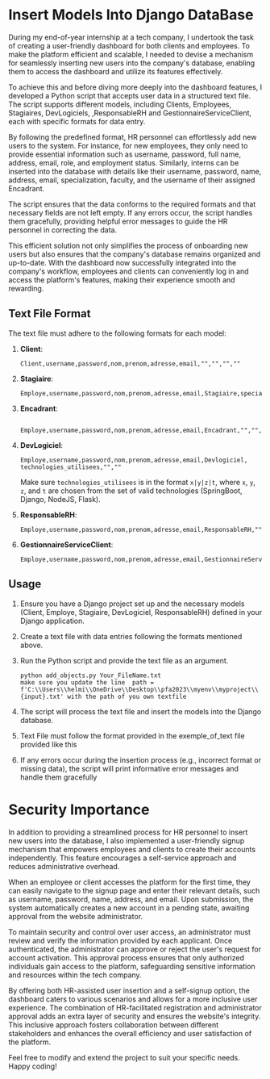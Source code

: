 # Insert Models Into Django DataBase
During my end-of-year internship at a tech company, I undertook the task of creating a user-friendly dashboard for both clients and employees. To make the platform efficient and scalable,  I needed to devise a mechanism for seamlessly inserting new users into the company's database, enabling them to access the dashboard and utilize its features effectively.

To achieve this and before  diving more deeply into the dashboard features, I developed a Python script that accepts user data in a structured text file. The script supports different models, including Clients, Employees, Stagiaires, DevLogiciels, ,ResponsableRH and GestionnaireServiceClient, each with specific formats for data entry.

By following the predefined format, HR personnel can effortlessly add new users to the system. For instance, for new employees, they only need to provide essential information such as username, password, full name, address, email, role, and employment status. Similarly, interns can be inserted into the database with details like their username, password, name, address, email, specialization, faculty, and the username of their assigned Encadrant.

The script ensures that the data conforms to the required formats and that necessary fields are not left empty. If any errors occur, the script handles them gracefully, providing helpful error messages to guide the HR personnel in correcting the data.

This efficient solution not only simplifies the process of onboarding new users but also ensures that the company's database remains organized and up-to-date. With the dashboard now successfully integrated into the company's workflow, employees and clients can conveniently log in and access the platform's features, making their experience smooth and rewarding. 



## Text File Format

The text file must adhere to the following formats for each model:

1. **Client**:
   ```
   Client,username,password,nom,prenom,adresse,email,"","","",""
   ```

2. **Stagiaire**:
   ```
   Employe,username,password,nom,prenom,adresse,email,Stagiaire,specialite,faculte,encadrant_username
   ```
3. **Encadrant**:
   ```
    Employe,username,password,nom,prenom,adresse,email,Encadrant,"","",""
   ```  

4. **DevLogiciel**:
   ```
   Employe,username,password,nom,prenom,adresse,email,Devlogiciel, technologies_utilisees,"",""
   ```
   Make sure `technologies_utilisees` is in the format `x|y|z|t`, where `x`, `y`, `z`, and `t` are chosen from the set of valid technologies (SpringBoot, Django, NodeJS, Flask).

5. **ResponsableRH**:
   ```
   Employe,username,password,nom,prenom,adresse,email,ResponsableRH,"","",""
   ```
6. **GestionnaireServiceClient**:
   ```
   Employe,username,password,nom,prenom,adresse,email,GestionnaireServiceClient,"","",""
   ```

## Usage

1. Ensure you have a Django project set up and the necessary models (Client, Employe, Stagiaire, DevLogiciel, ResponsableRH) defined in your Django application.

2. Create a text file with data entries following the formats mentioned above.

3. Run the Python script and provide the text file as an argument.

   ```
   python add_objects.py Your_FileName.txt
   make sure you update the line  path = f'C:\\Users\\helmi\\OneDrive\\Desktop\\pfa2023\\myenv\\myproject\\{input}.txt' with the path of you own textfile
   ```

4. The script will process the text file and insert the models into the Django database.
5.  Text File must follow the format provided in the exemple_of_text file provided like this

6. If any errors occur during the insertion process (e.g., incorrect format or missing data), the script will print informative error messages and handle them gracefully


  
 # Security Importance
 
In addition to providing a streamlined process for HR personnel to insert new users into the database, I also implemented a user-friendly signup mechanism that empowers employees and clients to create their accounts independently. This feature encourages a self-service approach and reduces administrative overhead.

When an employee or client accesses the platform for the first time, they can easily navigate to the signup page and enter their relevant details, such as username, password, name, address, and email. Upon submission, the system automatically creates a new account in a pending state, awaiting approval from the website administrator.

To maintain security and control over user access, an administrator must review and verify the information provided by each applicant. Once authenticated, the administrator can approve or reject the user's request for account activation. This approval process ensures that only authorized individuals gain access to the platform, safeguarding sensitive information and resources within the tech company.

By offering both HR-assisted user insertion and a self-signup option, the dashboard caters to various scenarios and allows for a more inclusive user experience. The combination of HR-facilitated registration and administrator approval adds an extra layer of security and ensures the website's integrity. This inclusive approach fosters collaboration between different stakeholders and enhances the overall efficiency and user satisfaction of the platform.

Feel free to modify and extend the project to suit your specific needs. Happy coding!
